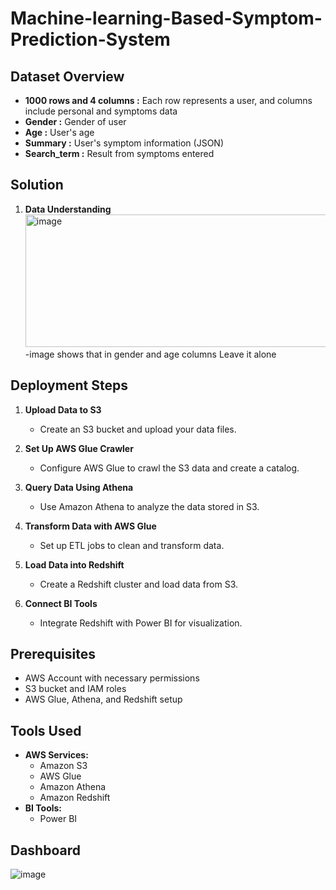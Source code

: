 # Machine-learning-Based-Symptom-Prediction-System

## Dataset Overview
- **1000 rows and 4 columns :** Each row represents a user, and columns include personal and symptoms data
- **Gender :** Gender of user
- **Age :** User's age
- **Summary :** User's symptom information (JSON)
- **Search_term :** Result from symptoms entered

## Solution

1. **Data Understanding**
   <img width="1525" height="212" alt="image" src="https://github.com/user-attachments/assets/c5ce1c89-d227-4aee-abb5-c359bc060573" />
   -image shows that in gender and age columns Leave it alone




## Deployment Steps

1. **Upload Data to S3**
   - Create an S3 bucket and upload your data files.

2. **Set Up AWS Glue Crawler**
   - Configure AWS Glue to crawl the S3 data and create a catalog.

3. **Query Data Using Athena**
   - Use Amazon Athena to analyze the data stored in S3.

4. **Transform Data with AWS Glue**
   - Set up ETL jobs to clean and transform data.

5. **Load Data into Redshift**
   - Create a Redshift cluster and load data from S3.

6. **Connect BI Tools**
   - Integrate Redshift with Power BI for visualization.

## Prerequisites

- AWS Account with necessary permissions
- S3 bucket and IAM roles
- AWS Glue, Athena, and Redshift setup

## Tools Used
- **AWS Services:**
  - Amazon S3
  - AWS Glue
  - Amazon Athena
  - Amazon Redshift
- **BI Tools:**
  - Power BI

## Dashboard
![image](https://github.com/user-attachments/assets/d63c2773-ae42-4746-baf0-ca27eb5456a1)

